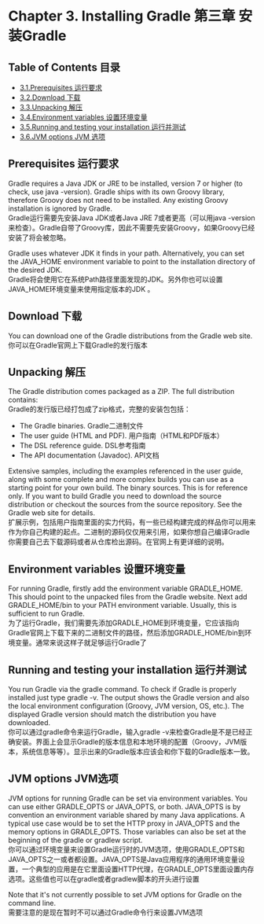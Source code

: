 # Chapter 3. Installing Gradle 第三章 安装Gradle
## Table of Contents 目录

* [3.1.Prerequisites 运行要求](#prerequisites-运行要求)
* [3.2.Download 下载](#download-下载)
* [3.3.Unpacking 解压](#unpacking-解压)
* [3.4.Environment variables 设置环境变量](#environment-variables-设置环境变量)
* [3.5.Running and testing your installation 运行并测试](#running-and-testing-your-installation-运行并测试)
* [3.6.JVM options JVM 选项](#jvm-options-jvm选项)

## Prerequisites 运行要求

Gradle requires a Java JDK or JRE to be installed, version 7 or higher (to check, use java -version). Gradle ships with its own Groovy library, therefore Groovy does not need to be installed. Any existing Groovy installation is ignored by Gradle.  
Gradle运行需要先安装Java JDK或者Java JRE 7或者更高（可以用java -version 来检查）。Gradle自带了Groovy库，因此不需要先安装Groovy，如果Groovy已经安装了将会被忽略。

Gradle uses whatever JDK it finds in your path. Alternatively, you can set the JAVA_HOME environment variable to point to the installation directory of the desired JDK.  
Gradle将会使用它在系统Path路径里面发现的JDK。另外你也可以设置JAVA_HOME环境变量来使用指定版本的JDK 。

## Download 下载
You can download one of the Gradle distributions from the Gradle web site.  
你可以在Gradle官网上下载Gradle的发行版本

## Unpacking 解压
The Gradle distribution comes packaged as a ZIP. The full distribution contains:  
Gradle的发行版已经打包成了zip格式，完整的安装包包括：

* The Gradle binaries. Gradle二进制文件
* The user guide (HTML and PDF). 用户指南（HTML和PDF版本）
* The DSL reference guide. DSL参考指南
* The API documentation (Javadoc). API文档

Extensive samples, including the examples referenced in the user guide, along with some complete and more complex builds you can use as a starting point for your own build.
The binary sources. This is for reference only. If you want to build Gradle you need to download the source distribution or checkout the sources from the source repository. See the Gradle web site for details.  
扩展示例，包括用户指南里面的实力代码，有一些已经构建完成的样品你可以用来作为你自己构建的起点。二进制的源码仅仅用来引用，如果你想自己编译Gradle你需要自己去下载源码或者从仓库检出源码。在官网上有更详细的说明。

## Environment variables 设置环境变量
For running Gradle, firstly add the environment variable GRADLE_HOME. This should point to the unpacked files from the Gradle website. Next add GRADLE_HOME/bin to your PATH environment variable. Usually, this is sufficient to run Gradle.  
为了运行Gradle，我们需要先添加GRADLE_HOME到环境变量，它应该指向Gradle官网上下载下来的二进制文件的路径，然后添加GRADLE_HOME/bin到环境变量。通常来说这样子就足够运行Gradle了

## Running and testing your installation 运行并测试
You run Gradle via the gradle command. To check if Gradle is properly installed just type gradle -v. The output shows the Gradle version and also the local environment configuration (Groovy, JVM version, OS, etc.). The displayed Gradle version should match the distribution you have downloaded.  
你可以通过gradle命令来运行Gradle，输入gradle -v来检查Gradle是不是已经正确安装。界面上会显示Gradle的版本信息和本地环境的配置（Groovy，JVM版本，系统信息等等）。显示出来的Gradle版本应该会和你下载的Gradle版本一致。

## JVM options JVM选项
JVM options for running Gradle can be set via environment variables. You can use either GRADLE_OPTS or JAVA_OPTS, or both. JAVA_OPTS is by convention an environment variable shared by many Java applications. A typical use case would be to set the HTTP proxy in JAVA_OPTS and the memory options in GRADLE_OPTS. Those variables can also be set at the beginning of the gradle or gradlew script.  
你可以通过环境变量来设置Gradle运行时的JVM选项，使用GRADLE_OPTS和JAVA_OPTS之一或者都设置。JAVA_OPTS是Java应用程序的通用环境变量设置，一个典型的应用是在它里面设置HTTP代理，在GRADLE_OPTS里面设置内存选项。这些值也可以在gradle或者gradlew脚本的开头进行设置

Note that it's not currently possible to set JVM options for Gradle on the command line.  
需要注意的是现在暂时不可以通过Gradle命令行来设置JVM选项
